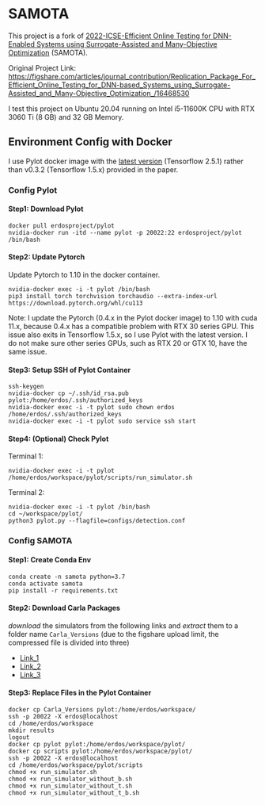# SAMOTA
This project is a fork of [2022-ICSE-Efficient Online Testing for DNN-Enabled Systems using
Surrogate-Assisted and Many-Objective Optimization](https://orbilu.uni.lu/bitstream/10993/50091/1/SAMOTA-authorversion.pdf) (SAMOTA).

Original Project Link: https://figshare.com/articles/journal_contribution/Replication_Package_For_Efficient_Online_Testing_for_DNN-based_Systems_using_Surrogate-Assisted_and_Many-Objective_Optimization_/16468530

I test this project on Ubuntu 20.04 running on Intel i5-11600K CPU with RTX 3060 Ti (8 GB) and 32 GB Memory.

## Environment Config with Docker
I use Pylot docker image with the [latest version](https://github.com/erdos-project/pylot) (Tensorflow 2.5.1) rather than v0.3.2 (Tensorflow 1.5.x) provided in the paper.

### Config Pylot
#### Step1: Download Pylot
```
docker pull erdosproject/pylot
nvidia-docker run -itd --name pylot -p 20022:22 erdosproject/pylot /bin/bash
```

#### Step2: Update Pytorch
Update Pytorch to 1.10 in the docker container.
```
nvidia-docker exec -i -t pylot /bin/bash
pip3 install torch torchvision torchaudio --extra-index-url https://download.pytorch.org/whl/cu113
```
Note: I update the Pytorch (0.4.x in the Pylot docker image) to 1.10 with cuda 11.x, because 0.4.x has a compatible problem with RTX 30 series GPU. This issue also exits in Tensorflow 1.5.x, so I use Pylot with the latest version. I do not make sure other series GPUs, such as RTX 20 or GTX 10, have the same issue.

#### Step3: Setup SSH of Pylot Container
```
ssh-keygen
nvidia-docker cp ~/.ssh/id_rsa.pub pylot:/home/erdos/.ssh/authorized_keys
nvidia-docker exec -i -t pylot sudo chown erdos /home/erdos/.ssh/authorized_keys
nvidia-docker exec -i -t pylot sudo service ssh start
```

#### Step4: (Optional) Check Pylot
Terminal 1:
```
nvidia-docker exec -i -t pylot /home/erdos/workspace/pylot/scripts/run_simulator.sh
```
Terminal 2:
```
nvidia-docker exec -i -t pylot /bin/bash
cd ~/workspace/pylot/
python3 pylot.py --flagfile=configs/detection.conf
```

### Config SAMOTA
#### Step1: Create Conda Env
```
conda create -n samota python=3.7
conda activate samota
pip install -r requirements.txt
```
#### Step2: Download Carla Packages
*download* the simulators from the following links and *extract* them to a folder name `Carla_Versions` (due to the figshare upload limit, the compressed file is divided into three)
* [Link_1](https://doi.org/10.6084/m9.figshare.16443321)
* [Link_2](https://doi.org/10.6084/m9.figshare.16443228)
* [Link_3](https://doi.org/10.6084/m9.figshare.16442883)

#### Step3: Replace Files in the Pylot Container
```
docker cp Carla_Versions pylot:/home/erdos/workspace/
ssh -p 20022 -X erdos@localhost
cd /home/erdos/workspace
mkdir results
logout
docker cp pylot pylot:/home/erdos/workspace/pylot/
docker cp scripts pylot:/home/erdos/workspace/pylot/
ssh -p 20022 -X erdos@localhost
cd /home/erdos/workspace/pylot/scripts
chmod +x run_simulator.sh
chmod +x run_simulator_without_b.sh
chmod +x run_simulator_without_t.sh
chmod +x run_simulator_without_t_b.sh
```
